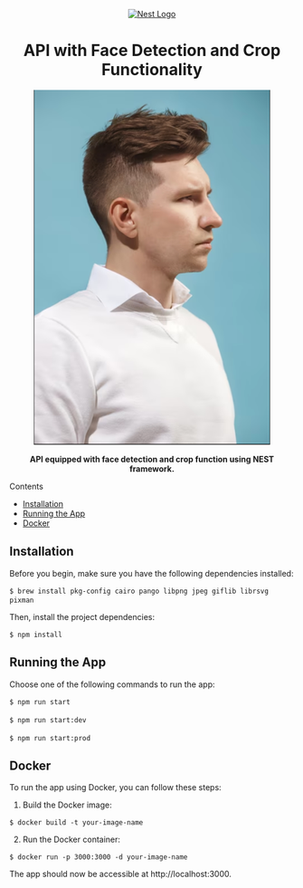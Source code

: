 <p align="center">
  <a href="http://nestjs.com/" target="blank"><img src="https://nestjs.com/img/logo-small.svg" width="200" alt="Nest Logo" /></a>
</p>

<h1 align="center">API with Face Detection and Crop Functionality</h1>

<p align="center">
  <img src="img_1.png" alt="Face Detection Example" />
</p>

<p align="center">
  <strong>API equipped with face detection and crop function using NEST framework.</strong>
</p>

Contents
- [Installation](#installation)
- [Running the App](#running-the-app)
- [Docker](#docker)

## Installation

Before you begin, make sure you have the following dependencies installed:

```
$ brew install pkg-config cairo pango libpng jpeg giflib librsvg pixman
```

Then, install the project dependencies:

```
$ npm install
```

## Running the App

Choose one of the following commands to run the app:

```
$ npm run start

$ npm run start:dev

$ npm run start:prod
```
## Docker

To run the app using Docker, you can follow these steps:

1. Build the Docker image:
```
$ docker build -t your-image-name
```


2. Run the Docker container:

```
$ docker run -p 3000:3000 -d your-image-name
```

The app should now be accessible at http://localhost:3000.
